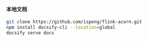 #### 本地文档

```bash
git clone https://github.com/ispong/flink-acorn.git
npm install docsify-cli --location=global
docsify serve docs
```


